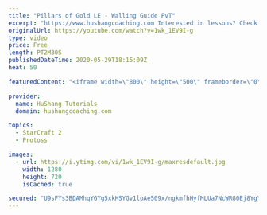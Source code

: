 ```yaml
---
title: "Pillars of Gold LE - Walling Guide PvT"
excerpt: "https://www.hushangcoaching.com Interested in lessons? Check out the website for more information ------------------------------------------------------------------------------------------------------- Want to support HuShang Tutorials directly? Patreon is a website where you can contribute a monthly"
originalUrl: https://youtube.com/watch?v=1wk_1EV9I-g
type: video
price: Free
length: PT2M30S
publishedDateTime: 2020-05-29T18:15:09Z
heat: 50

featuredContent: "<iframe width=\"800\" height=\"500\" frameborder=\"0\" src=\"https://www.youtube.com/embed/1wk_1EV9I-g\" allow=\"accelerometer; autoplay; encrypted-media; gyroscope; picture-in-picture\" allowfullscreen></iframe>"

provider:
  name: HuShang Tutorials
  domain: hushangcoaching.com

topics:
  - StarCraft 2
  - Protoss

images:
  - url: https://i.ytimg.com/vi/1wk_1EV9I-g/maxresdefault.jpg
    width: 1280
    height: 720
    isCached: true

secured: "U9sFYs3BDAMhqYGYg5xkHSYGv1loAe509x/ngkmfhHyfMLUa7NcWRG0Ej8YgYHhxRCUX3k5cB0O4XlRHbXrwk3DlQtgZoze2/t6IuIi0NynCk6RjofBHFDuqLzl/EK8Em/Y/jCc4iPRLV6EnNjlCI4bCoIpkucTnrzzB9Hf2IVjPnuOpt01pAM9xB0xBmzeK/nn0/Mq24lHcg/35Oi2Au0AR8bLjDLaCijdZxOEvQ5U7M/haDuNo4ngdWu4ZzKWUt+6B79FK2k//s6Wkw2PMKHFxQXrYa+BoXXIZG+iDkHWA8pAydcVPeANxd0W74OmwPjlSRinsYWCVAcYeLKlaT0tvtgB77+BcSRqX0VcIsEOz12oCGU9yWXj3zfhvgnK/5L2EoaprjMDTaHcHLULllt8j4wkiBWlvI5Ak/C4b77Q=;J44oYvDpGV4FoxkGMjnCpQ=="
---
```


